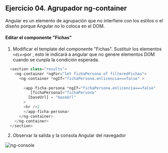 ## Ejercicio 04. Agrupador ng-container
Angular <ng-container>es un elemento de agrupación que no interfiere con los estilos o el diseño porque Angular no lo coloca en el DOM.

#### Editar el componente  "Fichas"

1. Modificar el template del componente "Fichas".  Sustituir los elementos `<div>`por <ng-container>, esto le indicará a angular que no genere elementos DOM cuando se cunpla la condición esperada.


```typescript
  <section class="results">
    <ng-container *ngFor="let fichaPersona of filteredFichas">
      <ng-container *ngIf="fichaPersona.enlicencia===false" >
        
        <app-ficha-persona *ngIf="fichaPersona.enlicencia===false"
           [fichaPersona]="fichaPersona"
          [baseUrl] = "baseUrl"
        >  
        <hr />2
        </app-ficha-persona>
      </ng-container>
    </ng-container>
  </section>
```
2. Observar la salida  y la consola Angular del navegador


![ng-console](https://i.imgur.com/yJSmecE.jpeg)

<!--stackedit_data:
eyJoaXN0b3J5IjpbLTk3Mjg3ODczNl19
-->